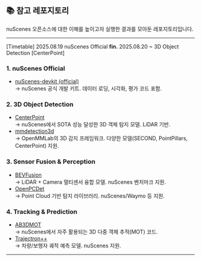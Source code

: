 ## 📚 참고 레포지토리

nuScenes 오픈소스에 대한 이해를 높이고자 실행한 결과를 모아둔 레포지토리입니다.

---
[Timetable]
2025.08.19 nuScenes Official **fin.**
2025.08.20 ~ 3D Object Detection [CenterPoint]  

### 1. nuScenes Official
- [nuScenes-devkit (official)](https://github.com/nutonomy/nuscenes-devkit)  
  → nuScenes 공식 개발 키트. 데이터 로딩, 시각화, 평가 코드 포함.

### 2. 3D Object Detection
- [CenterPoint](https://github.com/tianweiy/CenterPoint)  
  → nuScenes에서 SOTA 성능 달성한 3D 객체 탐지 모델. LiDAR 기반.  
- [mmdetection3d](https://github.com/open-mmlab/mmdetection3d)  
  → OpenMMLab의 3D 감지 프레임워크. 다양한 모델(SECOND, PointPillars, CenterPoint) 지원.

### 3. Sensor Fusion & Perception
- [BEVFusion](https://github.com/mit-han-lab/bevfusion)  
  → LiDAR + Camera 멀티센서 융합 모델. nuScenes 벤치마크 지원.  
- [OpenPCDet](https://github.com/open-mmlab/OpenPCDet)  
  → Point Cloud 기반 탐지 라이브러리. nuScenes/Waymo 등 지원.

### 4. Tracking & Prediction
- [AB3DMOT](https://github.com/xinshuoweng/AB3DMOT)  
  → nuScenes에서 자주 활용되는 3D 다중 객체 추적(MOT) 코드.  
- [Trajectron++](https://github.com/StanfordASL/Trajectron-plus-plus)  
  → 차량/보행자 궤적 예측 모델. nuScenes 지원.

---

